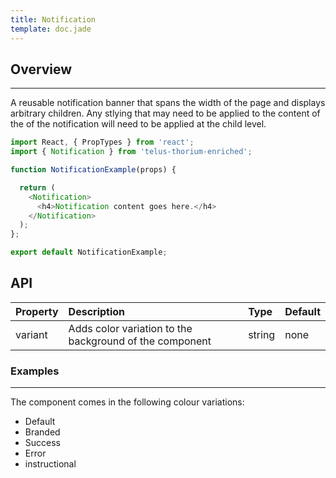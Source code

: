 ```yaml
---
title: Notification
template: doc.jade
---
```


## Overview

---

A reusable notification banner that spans the width of the page and displays arbitrary children.
Any stlying that may need to be applied to the content of the of the notification will need to be applied at the child level.

```js
import React, { PropTypes } from 'react';
import { Notification } from 'telus-thorium-enriched';

function NotificationExample(props) {

  return (
    <Notification>
      <h4>Notification content goes here.</h4>
    </Notification>
  );
};

export default NotificationExample;

```

## API

| Property |   Description   | Type | Default |
|:----|:------|:---|:---|
| variant | Adds color variation to the background of the component | string |  none |



### Examples

---
The component comes in the following colour variations:
- Default
- Branded
- Success
- Error
- instructional


<div id="notificationExample"></div>

<script type="text/babel">

  const exampleNotifications = () => {

    const margins = {
      marginTop: "20px",
      marginBottom: "20px",
    };

    return (
      <ul>
        <li style={margins}>
          <h4>Default</h4>
          <Tds.Notification>
            <h4>Default - no additional classes</h4>
          </Tds.Notification>
        </li>
        <li style={margins}>
          <h4>Notification Branded</h4>
          <Tds.Notification variant="branded">
            <h4>.notification--branded</h4>
          </Tds.Notification>
        </li>
        <li style={margins}>
          <h4>Notification Success</h4>
          <Tds.Notification variant="success">
            <h4>.notification--success</h4>
          </Tds.Notification>
        </li>
        <li style={margins}>
          <h4>Notification Error</h4>
          <Tds.Notification variant="error">
            <h4>.notification--error</h4>
          </Tds.Notification>
        </li>
        <li style={margins}>
          <h4>Notification Instructional - same as default styling</h4>
          <Tds.Notification variant="instructional">
            <h4>.notification--instructional</h4>
          </Tds.Notification>
        </li>
      </ul>
    );
  }

  ReactDOM.render(
    exampleNotifications(),
    document.getElementById('notificationExample')
  );
</script>
